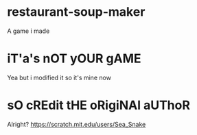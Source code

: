 # restaurant-soup-maker
A game i made
# iT'a's nOT yOUR gAME
Yea but i modified it so it's mine now
# sO cREdit tHE oRigiNAl aUThoR
Alright? https://scratch.mit.edu/users/Sea_Snake

